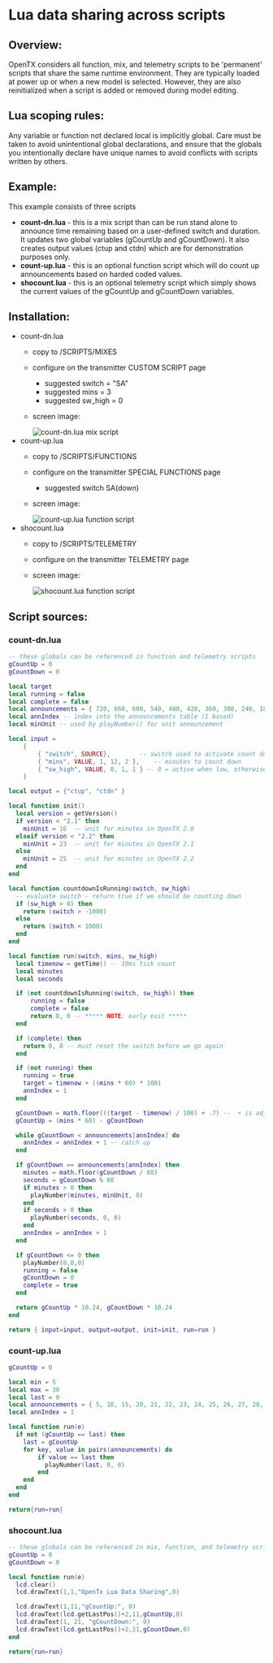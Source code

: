# Lua data sharing across scripts

## Overview:

OpenTX considers all function, mix, and telemetry scripts to be 'permanent' scripts that share the same runtime environment. They are typically loaded at power up or when a new model is selected. However, they are also reinitialized when a script is added or removed during model editing.

## Lua scoping rules:

Any variable or function not declared local is implicitly global. Care must be taken to avoid unintentional global declarations, and ensure that the globals you intentionally declare have unique names to avoid conflicts with scripts written by others.

## Example:

This example consists of three scripts

* **count-dn.lua** - this is a mix script than can be run stand alone to announce time remaining based on a user-defined switch and duration. It updates two global variables (gCountUp and gCountDown). It also creates output values (ctup and ctdn) which are for demonstration purposes only.
* **count-up.lua** - this is an optional function script which will do count up announcements based on harded coded values.
* **shocount.lua** - this is an optional telemetry script which simply shows the current values of the gCountUp and gCountDown variables.

## Installation:

* count-dn.lua
  * copy to /SCRIPTS/MIXES
  * configure on the transmitter CUSTOM SCRIPT page
    * suggested switch = "SA"
    * suggested mins = 3
    * suggested sw\_high = 0
  *   screen image:

      <img src="https://github.com/opentx/opentx-2-3-lua-reference-guide/tree/0d355d19f1961b689994cf78b84005864d33f9b5/count-dn.png" alt="count-dn.lua mix script" data-size="original">
* count-up.lua
  * copy to /SCRIPTS/FUNCTIONS
  * configure on the transmitter SPECIAL FUNCTIONS page
    * suggested switch SA(down)
  *   screen image:

      <img src="https://github.com/opentx/opentx-2-3-lua-reference-guide/tree/0d355d19f1961b689994cf78b84005864d33f9b5/count-up.png" alt="count-up.lua function script" data-size="original">
* shocount.lua
  * copy to /SCRIPTS/TELEMETRY
  * configure on the transmitter TELEMETRY page
  *   screen image:

      <img src="https://github.com/opentx/opentx-2-3-lua-reference-guide/tree/0d355d19f1961b689994cf78b84005864d33f9b5/shocount.png" alt="shocount.lua function script" data-size="original">

## Script sources:

### count-dn.lua

```lua
-- these globals can be referenced in function and telemetry scripts
gCountUp = 0
gCountDown = 0

local target
local running = false
local complete = false
local announcements = { 720, 660, 600, 540, 480, 420, 360, 300, 240, 180, 120, 105, 90, 75, 60, 55, 50, 45, 40, 35, 30, 29, 28, 27, 26, 25, 24, 23, 22, 21, 20, 19, 18, 17, 16, 15, 14, 13, 12, 11, 10, 9, 8, 7, 6, 5, 4, 3, 2, 1, 0}
local annIndex -- index into the announcements table (1 based)
local minUnit -- used by playNumber() for unit announcement

local input =
    {
        { "switch", SOURCE},        -- switch used to activate count down
        { "mins", VALUE, 1, 12, 2 },    -- minutes to count down
        { "sw_high", VALUE, 0, 1, 1 } -- 0 = active when low, otherwise active when high
    }

local output = {"ctup", "ctdn" }     

local function init()
  local version = getVersion()
  if version < "2.1" then
    minUnit = 16  -- unit for minutes in OpenTX 2.0
  elseif version < "2.2" then
    minUnit = 23  -- unit for minutes in OpenTX 2.1
  else
    minUnit = 25  -- unit for minutes in OpenTX 2.2
  end
end

local function countdownIsRunning(switch, sw_high)
  -- evaluate switch - return true if we should be counting down
  if (sw_high > 0) then
    return (switch > -1000)
  else
    return (switch < 1000)
  end
end

local function run(switch, mins, sw_high)
  local timenow = getTime() -- 10ms tick count
  local minutes
  local seconds

  if (not countdownIsRunning(switch, sw_high)) then
      running = false
      complete = false
      return 0, 0 -- ***** NOTE: early exit *****
  end

  if (complete) then
    return 0, 0 -- must reset the switch before we go again
  end

  if (not running) then
    running = true
    target = timenow + ((mins * 60) * 100)
    annIndex = 1
  end

  gCountDown = math.floor(((target - timenow) / 100) + .7) --  + is adj. to for announcement lag
  gCountUp = (mins * 60) - gCountDown

  while gCountDown < announcements[annIndex] do
    annIndex = annIndex + 1 -- catch up
  end

  if gCountDown == announcements[annIndex] then
    minutes = math.floor(gCountDown / 60)
    seconds = gCountDown % 60
    if minutes > 0 then
      playNumber(minutes, minUnit, 0)
    end
    if seconds > 0 then
      playNumber(seconds, 0, 0)
    end
    annIndex = annIndex + 1
  end

  if gCountDown <= 0 then
    playNumber(0,0,0)
    running = false
    gCountDown = 0
    complete = true
  end

  return gCountUp * 10.24, gCountDown * 10.24
end

return { input=input, output=output, init=init, run=run }
```

### count-up.lua

```lua
gCountUp = 0

local min = 5
local max = 30
local last = 0
local announcements = { 5, 10, 15, 20, 21, 22, 23, 24, 25, 26, 27, 28, 29 }
local annIndex = 1

local function run(e)
  if not (gCountUp == last) then
    last = gCountUp
    for key, value in pairs(announcements) do
        if value == last then
          playNumber(last, 0, 0)
        end
    end    
  end
end

return{run=run}
```

### shocount.lua

```lua
-- these globals can be referenced in mix, function, and telemetry scripts
gCountUp = 0
gCountDown = 0

local function run(e)
  lcd.clear()
  lcd.drawText(1,1,"OpenTx Lua Data Sharing",0)

  lcd.drawText(1,11,"gCountUp:", 0)
  lcd.drawText(lcd.getLastPos()+2,11,gCountUp,0)
  lcd.drawText(1, 21, "gCountDown:", 0)
  lcd.drawText(lcd.getLastPos()+2,21,gCountDown,0)
end

return{run=run}
```
